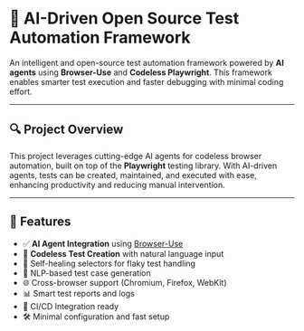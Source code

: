 # 🤖 AI-Driven Open Source Test Automation Framework

An intelligent and open-source test automation framework powered by **AI agents** using **Browser-Use** and **Codeless Playwright**. This framework enables smarter test execution and faster debugging with minimal coding effort.

---

## 🔍 Project Overview

This project leverages cutting-edge AI agents for codeless browser automation, built on top of the **Playwright** testing library. With AI-driven agents, tests can be created, maintained, and executed with ease, enhancing productivity and reducing manual intervention.

---

## 🚀 Features

- ✅ **AI Agent Integration** using [Browser-Use](https://github.com/browser-use/browser-use)
- 🎯 **Codeless Test Creation** with natural language input
- 🧠 Self-healing selectors for flaky test handling
- 💬 NLP-based test case generation
- 🌐 Cross-browser support (Chromium, Firefox, WebKit)
- 📊 Smart test reports and logs
- 🔁 CI/CD Integration ready
- 🛠️ Minimal configuration and fast setup
